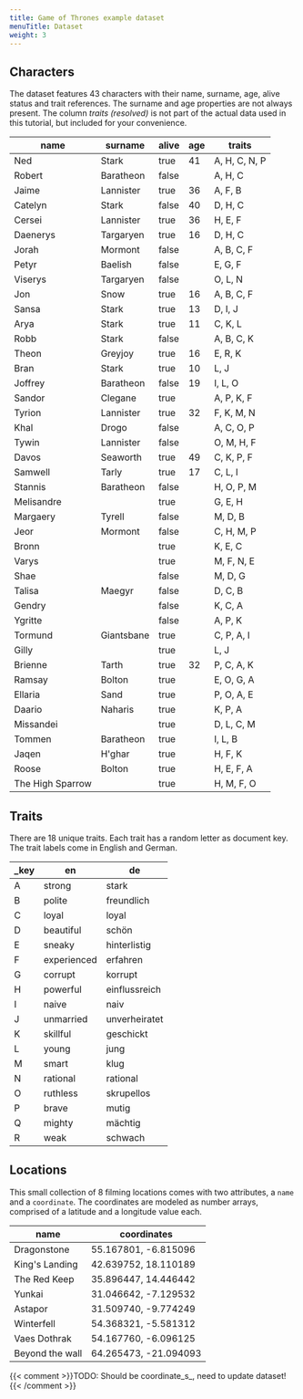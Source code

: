 ```yaml
---
title: Game of Thrones example dataset
menuTitle: Dataset
weight: 3
---
```

## Characters

The dataset features 43 characters with their name, surname, age, alive status
and trait references. The surname and age properties are not always present.
The column *traits (resolved)* is not part of the actual data used in this
tutorial, but included for your convenience.

| name       | surname    | alive | age | traits        |
|------------|------------|-------|-----|---------------|
| Ned        | Stark      | true  | 41  | A, H, C, N, P |
| Robert     | Baratheon  | false |     | A, H, C       |
| Jaime      | Lannister  | true  | 36  | A, F, B       |
| Catelyn    | Stark      | false | 40  | D, H, C       |
| Cersei     | Lannister  | true  | 36  | H, E, F       |
| Daenerys   | Targaryen  | true  | 16  | D, H, C       |
| Jorah      | Mormont    | false |     | A, B, C, F    |
| Petyr      | Baelish    | false |     | E, G, F       |
| Viserys    | Targaryen  | false |     | O, L, N       |
| Jon        | Snow       | true  | 16  | A, B, C, F    |
| Sansa      | Stark      | true  | 13  | D, I, J       |
| Arya       | Stark      | true  | 11  | C, K, L       |
| Robb       | Stark      | false |     | A, B, C, K    |
| Theon      | Greyjoy    | true  | 16  | E, R, K       |
| Bran       | Stark      | true  | 10  | L, J          |
| Joffrey    | Baratheon  | false | 19  | I, L, O       |
| Sandor     | Clegane    | true  |     | A, P, K, F    |
| Tyrion     | Lannister  | true  | 32  | F, K, M, N    |
| Khal       | Drogo      | false |     | A, C, O, P    |
| Tywin      | Lannister  | false |     | O, M, H, F    |
| Davos      | Seaworth   | true  | 49  | C, K, P, F    |
| Samwell    | Tarly      | true  | 17  | C, L, I       |
| Stannis    | Baratheon  | false |     | H, O, P, M    |
| Melisandre |            | true  |     | G, E, H       |
| Margaery   | Tyrell     | false |     | M, D, B       |
| Jeor       | Mormont    | false |     | C, H, M, P    |
| Bronn      |            | true  |     | K, E, C       |
| Varys      |            | true  |     | M, F, N, E    |
| Shae       |            | false |     | M, D, G       |
| Talisa     | Maegyr     | false |     | D, C, B       |
| Gendry     |            | false |     | K, C, A       |
| Ygritte    |            | false |     | A, P, K       |
| Tormund    | Giantsbane | true  |     | C, P, A, I    |
| Gilly      |            | true  |     | L, J          |
| Brienne    | Tarth      | true  | 32  | P, C, A, K    |
| Ramsay     | Bolton     | true  |     | E, O, G, A    |
| Ellaria    | Sand       | true  |     | P, O, A, E    |
| Daario     | Naharis    | true  |     | K, P, A       |
| Missandei  |            | true  |     | D, L, C, M    |
| Tommen     | Baratheon  | true  |     | I, L, B       |
| Jaqen      | H'ghar     | true  |     | H, F, K       |
| Roose      | Bolton     | true  |     | H, E, F, A    |
| The High Sparrow |      | true  |     | H, M, F, O    |

## Traits

There are 18 unique traits. Each trait has a random letter as document key.
The trait labels come in English and German.

| _key | en          | de            |
|------|-------------|---------------|
| A    | strong      | stark         |
| B    | polite      | freundlich    |
| C    | loyal       | loyal         |
| D    | beautiful   | schön         |
| E    | sneaky      | hinterlistig  |
| F    | experienced | erfahren      |
| G    | corrupt     | korrupt       |
| H    | powerful    | einflussreich |
| I    | naive       | naiv          |
| J    | unmarried   | unverheiratet |
| K    | skillful    | geschickt     |
| L    | young       | jung          |
| M    | smart       | klug          |
| N    | rational    | rational      |
| O    | ruthless    | skrupellos    |
| P    | brave       | mutig         |
| Q    | mighty      | mächtig       |
| R    | weak        | schwach       |

## Locations

This small collection of 8 filming locations comes with two attributes, a
`name` and a `coordinate`. The coordinates are modeled as number arrays,
comprised of a latitude and a longitude value each.

| name            | coordinates           |
|-----------------|-----------------------|
| Dragonstone     | 55.167801,  -6.815096 |
| King's Landing  | 42.639752,  18.110189 |
| The Red Keep    | 35.896447,  14.446442 |
| Yunkai          | 31.046642,  -7.129532 |
| Astapor         | 31.509740,  -9.774249 |
| Winterfell      | 54.368321,  -5.581312 |
| Vaes Dothrak    | 54.167760,  -6.096125 |
| Beyond the wall | 64.265473, -21.094093 |

{{< comment >}}TODO: Should be coordinate_s_, need to update dataset!{{< /comment >}}
